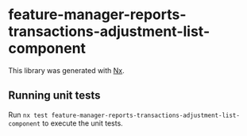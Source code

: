 # feature-manager-reports-transactions-adjustment-list-component

This library was generated with [Nx](https://nx.dev).

## Running unit tests

Run `nx test feature-manager-reports-transactions-adjustment-list-component` to execute the unit tests.

